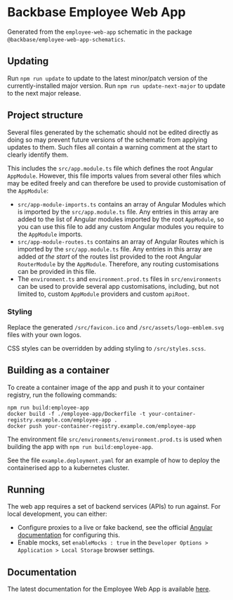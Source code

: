# Backbase Employee Web App

Generated from the `employee-web-app` schematic in the package `@backbase/employee-web-app-schematics`.

## Updating

Run `npm run update` to update to the latest minor/patch version of the currently-installed major version.
Run `npm run update-next-major` to update to the next major release.

## Project structure

Several files generated by the schematic should not be edited directly as doing so may prevent future versions of the
schematic from applying updates to them. Such files all contain a warning comment at the start to clearly identify them.

This includes the `src/app.module.ts` file which defines the root Angular `AppModule`. However, this file imports values
from several other files which may be edited freely and can therefore be used to provide customisation of the `AppModule`:

- `src/app-module-imports.ts` contains an array of Angular Modules which is imported by the `src/app.module.ts` file.
  Any entries in this array are added to the list of Angular modules imported by the root `AppModule`, so you can use
  this file to add any custom Angular modules you require to the `AppModule` imports.
- `src/app-module-routes.ts` contains an array of Angular Routes which is imported by the `src/app.module.ts` file.
  Any entries in this array are added _at the start_ of the routes list provided to the root Angular `RouterModule`
  by the `AppModule`. Therefore, any routing customisations can be provided in this file.
- The `environment.ts` and `environment.prod.ts` files in `src/environments` can be used to provide several app
  customisations, including, but not limited to, custom `AppModule` providers and custom `apiRoot`.

### Styling

Replace the generated `/src/favicon.ico` and `/src/assets/logo-emblem.svg` files with your own logos.

CSS styles can be overridden by adding styling to `/src/styles.scss`.

## Building as a container

To create a container image of the app and push it to your container registry, run the following commands:

```shell
npm run build:employee-app
docker build -f ./employee-app/Dockerfile -t your-container-registry.example.com/employee-app .
docker push your-container-registry.example.com/employee-app
```

The environment file `src/environments/environment.prod.ts` is used when building the app with `npm run build:employee-app`.

See the file `example.deployment.yaml` for an example of how to deploy the containerised app to a kubernetes cluster.

## Running

The web app requires a set of backend services (APIs) to run against. For local development, you can either:

- Configure proxies to a live or fake backend, see the official [Angular documentation](https://v12.angular.io/guide/build#proxying-to-a-backend-server) for configuring this.
- Enable mocks, set `enableMocks : true` in the `Developer Options > Application > Local Storage` browser settings.

## Documentation

The latest documentation for the Employee Web App is available [here](https://community.backbase.com/documentation/employee_web_app/latest/index).
